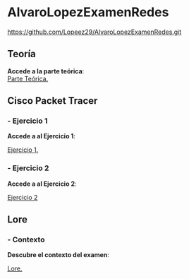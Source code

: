 # AlvaroLopezExamenRedes


https://github.com/Lopeez29/AlvaroLopezExamenRedes.git


## Teoría


**Accede a la parte teórica**:  
[Parte Teórica.](./Soluciones/Parte%20Teórica.md)


## Cisco Packet Tracer


### - Ejercicio 1

**Accede a al Ejercicio 1**:  

[Ejercicio 1.](./Soluciones/Cisco%20Packet%20Tracer/Ejercicio1.md)


### - Ejercicio 2

**Accede a al Ejercicio 2**:  

[Ejercicio 2](./Soluciones/Cisco%20Packet%20Tracer/Ejercicio2.md)



## Lore 


### - Contexto


**Descubre el contexto del examen**:  

[Lore.](./Soluciones/Lore/Contexto)
